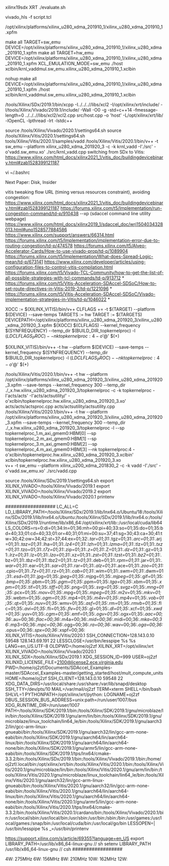 xilinx19sdx
XRT
./evaluate.sh

vivado_hls -f script.tcl 

/opt/xilinx/platforms/xilinx_u280_xdma_201910_1/xilinx_u280_xdma_201910_1.xpfm 

make all TARGET=sw_emu DEVICE=/opt/xilinx/platforms/xilinx_u280_xdma_201910_1/xilinx_u280_xdma_201910_1.xpfm 
make all TARGET=hw_emu DEVICE=/opt/xilinx/platforms/xilinx_u280_xdma_201910_1/xilinx_u280_xdma_201910_1.xpfm 
XCL_EMULATION_MODE=sw_emu ./host xclbin/krnl_vaddmul.sw_emu.xilinx_u280_xdma_201910_1.xclbin

nohup make all DEVICE=/opt/xilinx/platforms/xilinx_u280_xdma_201910_1/xilinx_u280_xdma_201910_1.xpfm 
./host xclbin/krnl_vaddmul.sw_emu.xilinx_u280_xdma_201910_1.xclbin

/tools/Xilinx/SDx/2019.1/bin/xcpp -I../../..//libs/xcl2 -I/opt/xilinx/xrt/include/ -I/tools/Xilinx/Vivado/2019.1/include/ -Wall -O0 -g -std=c++14 -fmessage-length=0 ../../..//libs/xcl2/xcl2.cpp src/host.cpp  -o 'host'  -L/opt/xilinx/xrt/lib/ -lOpenCL -lpthread -lrt -lstdc++ 

source /tools/Xilinx/Vivado/2020.1/settings64.sh
source /tools/Xilinx/Vitis/2020.1/settings64.sh
tools/Xilinx/Vitis/2020.1/samples/vadd
/tools/Xilinx/Vitis/2020.1/bin/v++ -t sw_emu --platform xilinx_u280_xdma_201920_3 -c -k krnl_vadd -I'./src' -o'vadd.sw_emu.xo' ./src/krnl_vadd.cpp
switching from SDx to Vitis: https://www.xilinx.com/html_docs/xilinx2021_1/vitis_doc/buildingdevicebinary.html#zab1528399121187

vi ~/.bashrc

Next Paper: Disk, Insider

vitis tweaking flow URL (timing versus resources constraint), avoiding congestion: 
https://www.xilinx.com/html_docs/xilinx2021_1/vitis_doc/buildingdevicebinary.html#zab1528399121187
https://forums.xilinx.com/t5/Implementation/run-congestion-command/td-p/910438
--xp (sdaccel command line utility webpage)
https://www.xilinx.com/html_docs/xilinx2019_1/sdaccel_doc/wrj1504034328013.html#uno1528577884586
https://www.xilinx.com/support/answers/66314.html
https://forums.xilinx.com/t5/Implementation/implementation-error-due-to-routing-congestion/td-p/474578
https://forums.xilinx.com/t5/Alveo-Accelerator-Cards/How-to-use-vivado-prop/td-p/1089904
https://forums.xilinx.com/t5/Implementation/What-does-Spread-Logic-mean/td-p/673141
https://www.xilinx.com/developer/articles/using-configuration-files-to-control-vitis-compilation.html
https://forums.xilinx.com/t5/Vivado-TCL-Community/how-to-get-the-list-of-all-possible-strategies-with-tcl-commands/td-p/913712 *
https://forums.xilinx.com/t5/Vitis-Acceleration-SDAccel-SDSoC/How-to-set-route-directives-in-Vitis-2019-2/td-p/1221096 *
https://forums.xilinx.com/t5/Vitis-Acceleration-SDAccel-SDSoC/Vivado-implementation-strategies-in-Vitis/td-p/1046022 *


XOCC := $(XILINX_VITIS)/bin/v++
CLFLAGS += -t $(TARGET) --platform $(DEVICE) --save-temps
TARGETS := hw
TARGET := $(TARGETS)
DEVICEPATH=/opt/xilinx/platforms/xilinx_u280_xdma_201920_3/xilinx_u280_xdma_201920_3.xpfm
$(XOCC) $(CLFLAGS) --kernel_frequency $(SYNFREQUENCY) --temp_dir $(BUILD_DIR_topkernelproc) -l $(LDCLFLAGS_PROC) --nk topkernelproc:4 -o'$@' $(+)

$(XILINX_VITIS)/bin/v++ -t hw --platform $(DEVICE) --save-temps --kernel_frequency $(SYNFREQUENCY) --temp_dir $(BUILD_DIR_topkernelproc) -l $(LDCLFLAGS_PROC) --nk topkernelproc:4 -o'$@' $(+)

/tools/Xilinx/Vitis/2020.1/bin/v++ -t hw --platform /opt/xilinx/platforms/xilinx_u280_xdma_201920_3/xilinx_u280_xdma_201920_3.xpfm --save-temps --kernel_frequency 300 --temp_dir ./_x.hw.xilinx_u280_xdma_201920_3/topkernelproc -c -k topkernelproc -I'acts/acts' -I'acts/actsutility/' -o'xclbin/topkernelproc.hw.xilinx_u280_xdma_201920_3.xo' acts/acts/actsproc.cpp acts/actsutility/actsutility.cpp			
/tools/Xilinx/Vitis/2020.1/bin/v++ -t hw --platform /opt/xilinx/platforms/xilinx_u280_xdma_201920_3/xilinx_u280_xdma_201920_3.xpfm --save-temps --kernel_frequency 300 --temp_dir ./_x.hw.xilinx_u280_xdma_201920_3/topkernelproc -l --sp topkernelproc_1.m_axi_gmem0:HBM[0]  --sp topkernelproc_2.m_axi_gmem0:HBM[1]  --sp topkernelproc_3.m_axi_gmem0:HBM[2]  --sp topkernelproc_4.m_axi_gmem0:HBM[3] --nk topkernelproc:4 -o'xclbin/topkernelproc.hw.xilinx_u280_xdma_201920_3.xclbin' xclbin/topkernelproc.hw.xilinx_u280_xdma_201920_3.xo		
v++ -t sw_emu --platform xilinx_u200_xdma_201830_2 -c -k vadd -I'./src' -o'vadd.sw_emu.xo' ./src/vadd.cpp

source /tools/Xilinx/SDx/2019.1/settings64.sh
export XILINX_VIVADO=/tools/Xilinx/Vivado/2019.1
export XILINX_VIVADO=/tools/Xilinx/Vivado/2019.2
export XILINX_VIVADO=/tools/Xilinx/Vivado/2020.1
printenv

##################
LC_ALL=C
LD_LIBRARY_PATH=/tools/Xilinx/SDx/2019.1/lib/lnx64.o/Ubuntu/18:/tools/Xilinx/SDx/2019.1/lib/lnx64.o/Ubuntu:/tools/Xilinx/SDx/2019.1/lib/lnx64.o:/tools/Xilinx/SDx/2019.1/runtime/lib/x86_64:/opt/xilinx/xrt/lib::/usr/local/cuda/lib64
LS_COLORS=rs=0:di=01;34:ln=01;36:mh=00:pi=40;33:so=01;35:do=01;35:bd=40;33;01:cd=40;33;01:or=40;31;01:mi=00:su=37;41:sg=30;43:ca=30;41:tw=30;42:ow=34;42:st=37;44:ex=01;32:*.tar=01;31:*.tgz=01;31:*.arc=01;31:*.arj=01;31:*.taz=01;31:*.lha=01;31:*.lz4=01;31:*.lzh=01;31:*.lzma=01;31:*.tlz=01;31:*.txz=01;31:*.tzo=01;31:*.t7z=01;31:*.zip=01;31:*.z=01;31:*.Z=01;31:*.dz=01;31:*.gz=01;31:*.lrz=01;31:*.lz=01;31:*.lzo=01;31:*.xz=01;31:*.zst=01;31:*.tzst=01;31:*.bz2=01;31:*.bz=01;31:*.tbz=01;31:*.tbz2=01;31:*.tz=01;31:*.deb=01;31:*.rpm=01;31:*.jar=01;31:*.war=01;31:*.ear=01;31:*.sar=01;31:*.rar=01;31:*.alz=01;31:*.ace=01;31:*.zoo=01;31:*.cpio=01;31:*.7z=01;31:*.rz=01;31:*.cab=01;31:*.wim=01;31:*.swm=01;31:*.dwm=01;31:*.esd=01;31:*.jpg=01;35:*.jpeg=01;35:*.mjpg=01;35:*.mjpeg=01;35:*.gif=01;35:*.bmp=01;35:*.pbm=01;35:*.pgm=01;35:*.ppm=01;35:*.tga=01;35:*.xbm=01;35:*.xpm=01;35:*.tif=01;35:*.tiff=01;35:*.png=01;35:*.svg=01;35:*.svgz=01;35:*.mng=01;35:*.pcx=01;35:*.mov=01;35:*.mpg=01;35:*.mpeg=01;35:*.m2v=01;35:*.mkv=01;35:*.webm=01;35:*.ogm=01;35:*.mp4=01;35:*.m4v=01;35:*.mp4v=01;35:*.vob=01;35:*.qt=01;35:*.nuv=01;35:*.wmv=01;35:*.asf=01;35:*.rm=01;35:*.rmvb=01;35:*.flc=01;35:*.avi=01;35:*.fli=01;35:*.flv=01;35:*.gl=01;35:*.dl=01;35:*.xcf=01;35:*.xwd=01;35:*.yuv=01;35:*.cgm=01;35:*.emf=01;35:*.ogv=01;35:*.ogx=01;35:*.aac=00;36:*.au=00;36:*.flac=00;36:*.m4a=00;36:*.mid=00;36:*.midi=00;36:*.mka=00;36:*.mp3=00;36:*.mpc=00;36:*.ogg=00;36:*.ra=00;36:*.wav=00;36:*.oga=00;36:*.opus=00;36:*.spx=00;36:*.xspf=00;36:
XILINX_VITIS=/tools/Xilinx/Vitis/2020.1
SSH_CONNECTION=128.143.0.10 59548 128.143.69.191 22
LESSCLOSE=/usr/bin/lesspipe %s %s
LANG=en_US.UTF-8
OLDPWD=/home/oj2zf
XILINX_XRT=/opt/xilinx/xrt
XILINX_VIVADO=/tools/Xilinx/Vivado/2020.1
XILINX_SDX=/tools/Xilinx/SDx/2019.1
XDG_SESSION_ID=999
USER=oj2zf
XILINXD_LICENSE_FILE=2100@license2.ece.virginia.edu
PWD=/home/oj2zf/Documents/SDAccel_Examples-master/SDAccel_Examples-master/getting_started/host/mult_compute_units
HOME=/home/oj2zf
SSH_CLIENT=128.143.0.10 59548 22
XDG_DATA_DIRS=/usr/local/share:/usr/share:/var/lib/snapd/desktop
SSH_TTY=/dev/pts/10
MAIL=/var/mail/oj2zf
TERM=xterm
SHELL=/bin/bash
SHLVL=1
PYTHONPATH=/opt/xilinx/xrt/python:
LOGNAME=oj2zf
DBUS_SESSION_BUS_ADDRESS=unix:path=/run/user/1007/bus
XDG_RUNTIME_DIR=/run/user/1007
PATH=/tools/Xilinx/SDK/2019.1/bin:/tools/Xilinx/SDK/2019.1/gnu/microblaze/lin/bin:/tools/Xilinx/SDK/2019.1/gnu/arm/lin/bin:/tools/Xilinx/SDK/2019.1/gnu/microblaze/linux_toolchain/lin64_le/bin:/tools/Xilinx/SDK/2019.1/gnu/aarch32/lin/gcc-arm-linux-gnueabi/bin:/tools/Xilinx/SDK/2019.1/gnu/aarch32/lin/gcc-arm-none-eabi/bin:/tools/Xilinx/SDK/2019.1/gnu/aarch64/lin/aarch64-linux/bin:/tools/Xilinx/SDK/2019.1/gnu/aarch64/lin/aarch64-none/bin:/tools/Xilinx/SDK/2019.1/gnu/armr5/lin/gcc-arm-none-eabi/bin:/tools/Xilinx/SDK/2019.1/tps/lnx64/cmake-3.3.2/bin:/tools/Xilinx/SDx/2019.1/bin:/tools/Xilinx/Vivado/2019.1/bin:/home/oj2zf/.local/bin:/opt/xilinx/xrt/bin:/tools/Xilinx/Vitis/2020.1/bin:/tools/Xilinx/Vitis/2020.1/gnu/microblaze/lin/bin:/tools/Xilinx/Vitis/2020.1/gnu/arm/lin/bin:/tools/Xilinx/Vitis/2020.1/gnu/microblaze/linux_toolchain/lin64_le/bin:/tools/Xilinx/Vitis/2020.1/gnu/aarch32/lin/gcc-arm-linux-gnueabi/bin:/tools/Xilinx/Vitis/2020.1/gnu/aarch32/lin/gcc-arm-none-eabi/bin:/tools/Xilinx/Vitis/2020.1/gnu/aarch64/lin/aarch64-linux/bin:/tools/Xilinx/Vitis/2020.1/gnu/aarch64/lin/aarch64-none/bin:/tools/Xilinx/Vitis/2020.1/gnu/armr5/lin/gcc-arm-none-eabi/bin:/tools/Xilinx/Vitis/2020.1/tps/lnx64/cmake-3.3.2/bin:/tools/Xilinx/Vitis/2020.1/cardano/bin:/tools/Xilinx/Vivado/2020.1/bin:/usr/local/sbin:/usr/local/bin:/usr/sbin:/usr/bin:/sbin:/bin:/usr/games:/usr/local/games:/snap/bin:/usr/local/cuda/bin:/usr/local/go/bin
LESSOPEN=| /usr/bin/lesspipe %s
_=/usr/bin/printenv

https://support.xilinx.com/s/article/69355?language=en_US
export LIBRARY_PATH=/usr/lib/x86_64-linux-gnu  // sh
setenv LIBRARY_PATH /usr/lib/x86_64-linux-gnu  // csh
##################

4W: 275MHz
6W: 156MHz
8W: 210MHz
10W: 162MHz
12W: